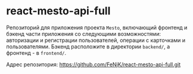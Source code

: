 # react-mesto-api-full
Репозиторий для приложения проекта `Mesto`, включающий фронтенд и бэкенд части приложения со следующими возможностями: авторизации и регистрации пользователей, операции с карточками и пользователями. Бэкенд расположите в директории `backend/`, а фронтенд - в `frontend/`. 

Адрес репозитория: https://github.com/FeNjK/react-mesto-api-full.git

<!-- ## Ссылки на проект

Frontend https://show-me.nomoredomains.club

Backend https://api.show-me.nomoredomains.club -->
